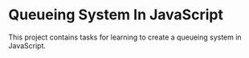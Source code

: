 # Queueing System In JavaScript

This project contains tasks for learning to create a queueing system in JavaScript.


